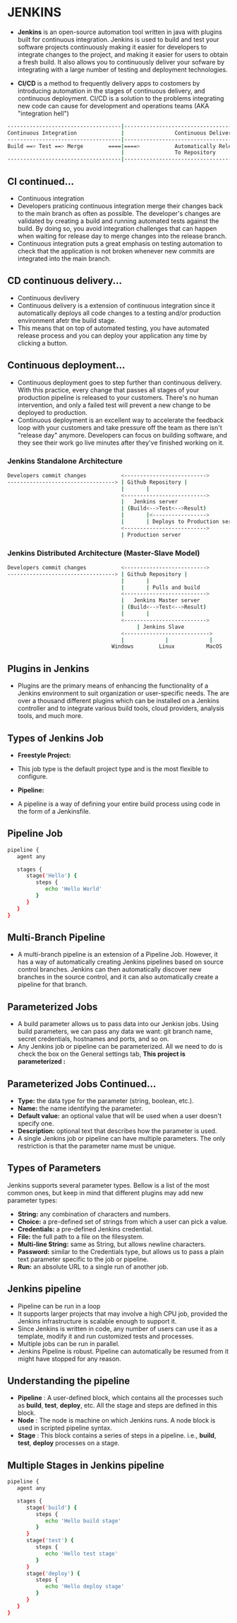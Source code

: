 # JENKINS

- **Jenkins** is an open-source automation tool written in java with plugins built for continuous integration. Jenkins is used to build and test your software projects continuously making it easier for developers to integrate changes to the project, and making it easier for users to obtain a fresh build. It also allows you to continuously deliver your sofware by integrating with a large number of testing and deployment technologies.

- **CI/CD** is a method to frequently delivery apps to costomers by introducing automation in the stages of continuous delivery, and continuous deployment. CI/CD is a solution to the problems integrating new code can cause for development and operations teams (AKA "integration hell")

```bash
------------------------------------|-----------------------------------------------|-------------------------------
Continuous Integration              |                Continuous Delivery            |        Continuous Deployement
------------------------------------|-----------------------------------------------|------------------------------
Build ==> Test ==> Merge        ====|====>           Automatically Release     =====|==>      Automatically Deploy
                                    |                To Repository                  |          To Production
------------------------------------|-----------------------------------------------|--------------------------------
```

## CI continued...

- Continuous integration
- Developers praticing continuous integration merge their changes back to the main branch as often as possible. The developer's changes are validated by creating a build and running automated tests against the build. By doing so, you avoid integration challenges that can happen when waiting for release day to merge changes into the release branch.
- Continuous integration puts a great emphasis on testing automation to check that the application is not broken whenever new commits are integrated into the main branch.

## CD continuous delivery...

- Continuous devlivery
- Continuous delivery is a extension of continuous integration since it automatically deploys all code changes to a testing and/or production environment afetr the build stage.
- This means that on top of automated testing, you have automated release process and you can deploy your application any time by clicking a button.

## Continuous deployment...

- Continuous deployment goes to step further than continuous delivery. With this practice, every change that passes all stages of your production pipeline is released to your customers. There's no human intervention, and only a failed test will prevent a new change to be deployed to production.
- Continuous deployment is an excellent way to accelerate the feedback loop with your customers and take pressure off the team as there isn't "release day" anymore. Developers can focus on building software, and they see their work go live minutes after they've finished working on it.

### Jenkins Standalone Architecture

```bash
Developers commit changes           <-------------------------->
----------------------------------> | Github Repository |
                                    |       |
                                    <-------------------------->
                                    |   Jenkins server
                                    | (Build<-->Test<-->Result)
                                    |       |<----------------->
                                    |       | Deploys to Production server
                                    <-------------------------->
                                    | Production server

```

### Jenkins Distributed Architecture (Master-Slave Model)

```bash
Developers commit changes           <-------------------------->
----------------------------------> | Github Repository |
                                    |       |
                                    |       | Pulls and build
                                    <-------------------------->
                                    |   Jenkins Master server
                                    | (Build<-->Test<-->Result)
                                    |       |
                                    <-------------------------->
                                         | Jenkins Slave
                                    <--------------------------->
                                    |             |             |
                                 Windows        Linux          MacOS
```

## Plugins in Jenkins

- Plugins are the primary means of enhancing the functionality of a Jenkins environment to suit organization or user-specific needs. The are over a thousand different plugins which can be installed on a Jenkins controller and to integrate various build tools, cloud providers, analysis tools, and much more.

## Types of Jenkins Job

- **Freestyle Project:**
- This job type is the default project type and is the most flexible to configure.

- **Pipeline:**
- A pipeline is a way of defining your entire build process using code in the form of a Jenkinsfile.

## Pipeline Job

```bash
pipeline {
   agent any

   stages {
      stage('Hello') {
         steps {
            echo 'Hello World'
         }
      }
   }
}
```

## Multi-Branch Pipeline

- A multi-branch pipeline is an extension of a Pipeline Job. However, it has a way of automatically creating Jenkins pipelines based on source control branches. Jenkins can then automatically discover new branches in the source control, and it can also automatically create a pipeline for that branch.

## Parameterized Jobs

- A build parameter allows us to pass data into our Jenkisn jobs. Using build parameters, we can pass any data we want: git branch name, secret credentials, hostnames and ports, and so on.
- Any Jenkins job or pipeline can be parameterized. All we need to do is check the box on the General settings tab, **This project is parameterized :**

## Parameterized Jobs Continued...

- **Type:** the data type for the parameter (string, boolean, etc.).
- **Name:** the name identifying the parameter.
- **Default value:** an optional value that will be used when a user doesn't specify one.
- **Description:** optional text that describes how the parameter is used.
- A single Jenkins job or pipeline can have multiple parameters. The only restriction is that the parameter name must be unique.

## Types of Parameters

Jenkins supports several parameter types. Bellow is a list of the most common ones, but keep in mind that different plugins may add new parameter types:

- **String:** any combination of characters and numbers.
- **Choice:** a pre-defined set of strings from which a user can pick a value.
- **Credentials:** a pre-defined Jenkins credential.
- **File:** the full path to a file on the filesystem.
- **Multi-line String:** same as String, but allows newline characters.
- **Password:** similar to the Credentials type, but allows us to pass a plain text parameter specific to the job or pipeline.
- **Run:** an absolute URL to a single run of another job.

## Jenkins pipeline

- Pipeline can be run in a loop
- It supports larger projects that may involve a high CPU job, provided the Jenkins infrastructure is scalable enough to support it.
- Since Jenkins is written in code, any number of users can use it as a template, modify it and run customized tests and processes.
- Multiple jobs can be run in parallel.
- Jenkins Pipeline is robust. Pipeline can automatically be resumed from it might have stopped for any reason.

## Understanding the pipeline

- **Pipeline** : A user-defined block, which contains all the processes such as **build**, **test**, **deploy**, etc. All the stage and steps are defined in this block.
- **Node** : The node is machine on which Jenkins runs. A node block is used in scripted pipeline syntax.
- **Stage** : This block contains a series of steps in a pipeline. i.e., **build**, **test**, **deploy** processes on a stage.

## Multiple Stages in Jenkins pipeline

```bash
pipeline {
   agent any

   stages {
      stage('build') {
         steps {
            echo 'Hello build stage'
         }
      }
      stage('test') {
         steps {
            echo 'Hello test stage'
         }
      }
      stage('deploy') {
         steps {
            echo 'Hello deploy stage'
         }
      }
   }
}
```
